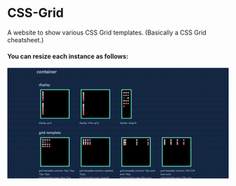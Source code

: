 # CSS-Grid
A website to show various CSS Grid templates. (Basically a CSS Grid cheatsheet.)


#### You can resize each instance as follows:
![gif](css_grid.gif)
